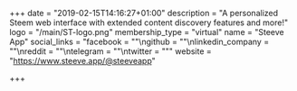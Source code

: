 +++
date = "2019-02-15T14:16:27+01:00"
description = "A personalized Steem web interface with extended content discovery features and more!"
logo = "/main/ST-logo.png"
membership_type = "virtual"
name = "Steeve App"
social_links = "facebook = \"\"\ngithub = \"\"\nlinkedin_company = \"\"\nreddit = \"\"\ntelegram = \"\"\ntwitter = \"\""
website = "https://www.steeve.app/@steeveapp"

+++
